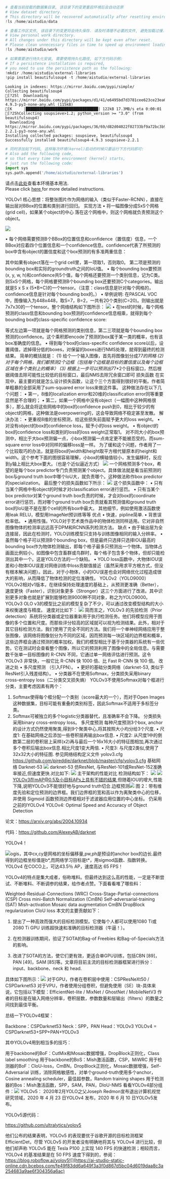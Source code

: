 ```python
# 查看当前挂载的数据集目录, 该目录下的变更重启环境后会自动还原
# View dataset directory. 
# This directory will be recovered automatically after resetting environment. 
!ls /home/aistudio/data
```


```python
# 查看工作区文件, 该目录下的变更将会持久保存. 请及时清理不必要的文件, 避免加载过慢.
# View personal work directory. 
# All changes under this directory will be kept even after reset. 
# Please clean unnecessary files in time to speed up environment loading. 
!ls /home/aistudio/work
```


```python
# 如果需要进行持久化安装, 需要使用持久化路径, 如下方代码示例:
# If a persistence installation is required, 
# you need to use the persistence path as the following: 
!mkdir /home/aistudio/external-libraries
!pip install beautifulsoup4 -t /home/aistudio/external-libraries
```

    Looking in indexes: https://mirror.baidu.com/pypi/simple/
    Collecting beautifulsoup4
    [?25l  Downloading https://mirror.baidu.com/pypi/packages/d1/41/e6495bd7d3781cee623ce23ea6ac73282a373088fcd0ddc809a047b18eae/beautifulsoup4-4.9.3-py3-none-any.whl (115kB)
    [K     |████████████████████████████████| 122kB 17.3MB/s eta 0:00:01
    [?25hCollecting soupsieve>1.2; python_version >= "3.0" (from beautifulsoup4)
      Downloading https://mirror.baidu.com/pypi/packages/36/69/d82d04022f02733bf9a72bc3b96332d360c0c5307096d76f6bb7489f7e57/soupsieve-2.2.1-py3-none-any.whl
    Installing collected packages: soupsieve, beautifulsoup4
    Successfully installed beautifulsoup4-4.9.3 soupsieve-2.2.1



```python
# 同时添加如下代码, 这样每次环境(kernel)启动的时候只要运行下方代码即可: 
# Also add the following code, 
# so that every time the environment (kernel) starts, 
# just run the following code: 
import sys 
sys.path.append('/home/aistudio/external-libraries')
```

请点击[此处](https://ai.baidu.com/docs#/AIStudio_Project_Notebook/a38e5576)查看本环境基本用法.  <br>
Please click [here ](https://ai.baidu.com/docs#/AIStudio_Project_Notebook/a38e5576) for more detailed instructions. 

YOLOv1
核心思想：将整张图片作为网络的输入（类似于Faster-RCNN），直接在输出层对BBox的位置和类别进行回归。
实现方法
•	将一幅图像分成SxS个网格(grid cell)，如果某个object的中心 落在这个网格中，则这个网格就负责预测这个object。

![](https://ai-studio-static-online.cdn.bcebos.com/7717e6282182499a89afb019fa3d5042d613f91168c94f67a0e3024ae9aede3f)

•	每个网络需要预测B个BBox的位置信息和confidence（置信度）信息，一个BBox对应着四个位置信息和一个confidence信息。confidence代表了所预测的box中含有object的置信度和这个box预测的有多准两重信息：
 
其中如果有object落在一个grid cell里，第一项取1，否则取0。 第二项是预测的bounding box和实际的groundtruth之间的IoU值。
•	每个bounding box要预测(x, y, w, h)和confidence共5个值，每个网格还要预测一个类别信息，记为C类。则SxS个网格，每个网格要预测B个bounding box还要预测C个categories。输出就是S x S x (5*B+C)的一个tensor。（注意：class信息是针对每个网格的，confidence信息是针对每个bounding box的。）
•	举例说明: 在PASCAL VOC中，图像输入为448x448，取S=7，B=2，一共有20个类别(C=20)。则输出就是7x7x30的一个tensor。整个网络结构如下图所示：
![](https://ai-studio-static-online.cdn.bcebos.com/41879abfc0664a889594668abff0e383f65f3c30dac64a4797ed7cdf936ebd04)
•	在test的时候，每个网格预测的class信息和bounding box预测的confidence信息相乘，就得到每个bounding box的class-specific confidence score:
 
等式左边第一项就是每个网格预测的类别信息，第二三项就是每个bounding box预测的confidence。这个乘积即encode了预测的box属于某一类的概率，也有该box准确度的信息。
•	得到每个box的class-specific confidence score以后，设置阈值，滤掉得分低的boxes，对保留的boxes进行NMS处理，就得到最终的检测结果。
简单的概括就是：
(1) 给个一个输入图像，首先将图像划分成7*7的网格
(2) 对于每个网格，我们都预测2个边框（包括每个边框是目标的置信度以及每个边框区域在多个类别上的概率）
(3) 根据上一步可以预测出7*7*2个目标窗口，然后根据阈值去除可能性比较低的目标窗口，最后NMS去除冗余窗口即可
损失函数
在实现中，最主要的就是怎么设计损失函数，让这个三个方面得到很好的平衡。作者简单粗暴的全部采用了sum-squared error loss来做这件事。
这种做法存在以下几个问题：
•	第一，8维的localization error和20维的classification error同等重要显然是不合理的；
•	第二，如果一个网格中没有object（一幅图中这种网格很多），那么就会将这些网格中的box的confidence push到0，相比于较少的有object的网格，这种做法是overpowering的，这会导致网络不稳定甚至发散。
解决办法：
•	更重视8维的坐标预测，给这些损失前面赋予更大的loss weight。
•	对没有object的box的confidence loss，赋予小的loss weight。
•	有object的box的confidence loss和类别的loss的loss weight正常取1。
对不同大小的box预测中，相比于大box预测偏一点，小box预测偏一点肯定更不能被忍受的。而sum-square error loss中对同样的偏移loss是一样。
为了缓和这个问题，作者用了一个比较取巧的办法，就是将box的width和height取平方根代替原本的height和width。这个参考下面的图很容易理解，小box的横轴值较小，发生偏移时，反应到y轴上相比大box要大。（也是个近似逼近方式）
![](https://ai-studio-static-online.cdn.bcebos.com/8313fb482f3044c28e9fa685ea1a9501457be03b83d341f3a61c7039f659d39b)
一个网格预测多个box，希望的是每个box predictor专门负责预测某个object。具体做法就是看当前预测的box与ground truth box中哪个IoU大，就负责哪个。这种做法称作box predictor的specialization。
最后整个的损失函数如下所示：
![](https://ai-studio-static-online.cdn.bcebos.com/62c5a3e2722f4ad986481e0d81a5370e5395ed242a434537a4277225b03131a1)
这个损失函数中：
•	只有当某个网格中有object的时候才对classification error进行惩罚。
•	只有当某个box predictor对某个ground truth box负责的时候，才会对box的coordinate error进行惩罚，而对哪个ground truth box负责就看其预测值和ground truth box的IoU是不是在那个cell的所有box中最大。
其他细节，例如使用激活函数使用leak RELU，模型用ImageNet预训练等等
优点
•	快速，pipline简单.
•	背景误检率低。
•	通用性强。YOLO对于艺术类作品中的物体检测同样适用。它对非自然图像物体的检测率远远高于DPM和RCNN系列检测方法。
缺点
•	由于输出层为全连接层，因此在检测时，YOLO训练模型只支持与训练图像相同的输入分辨率。
•	虽然每个格子可以预测B个bounding box，但是最终只选择只选择IOU最高的bounding box作为物体检测输出，即每个格子最多只预测出一个物体。当物体占画面比例较小，如图像中包含畜群或鸟群时，每个格子包含多个物体，但却只能检测出其中一个。这是YOLO方法的一个缺陷。
•	YOLO loss函数中，大物体IOU误差和小物体IOU误差对网络训练中loss贡献值接近（虽然采用求平方根方式，但没有根本解决问题）。因此，对于小物体，小的IOU误差也会对网络优化过程造成很大的影响，从而降低了物体检测的定位准确性。
YOLOv2（YOLO9000）
YOLOv2相对v1版本，在继续保持处理速度的基础上，从预测更准确（Better），速度更快（Faster），识别对象更多（Stronger）这三个方面进行了改进。其中识别更多对象也就是扩展到能够检测9000种不同对象，称之为YOLO9000。
YOLOv3
OLO v3的模型比之前的模型复杂了不少，可以通过改变模型结构的大小来权衡速度与精度。
速度对比如下：
![](https://ai-studio-static-online.cdn.bcebos.com/27468f79b7c24b8289baa5f01de2d482a8845650bd0246f1b1cabae5ff545b5a)
简而言之，YOLOv3 的先验检测（Prior detection）系统将分类器或定位器重新用于执行检测任务。他们将模型应用于图像的多个位置和尺度。而那些评分较高的区域就可以视为检测结果。此外，相对于其它目标检测方法，我们使用了完全不同的方法。我们将一个单神经网络应用于整张图像，该网络将图像划分为不同的区域，因而预测每一块区域的边界框和概率，这些边界框会通过预测的概率加权。我们的模型相比于基于分类器的系统有一些优势。它在测试时会查看整个图像，所以它的预测利用了图像中的全局信息。与需要数千张单一目标图像的 R-CNN 不同，它通过单一网络评估进行预测。这令 YOLOv3 非常快，一般它比 R-CNN 快 1000 倍、比 Fast R-CNN 快 100 倍。
改进之处
•	多尺度预测 （引入FPN）。
•	更好的基础分类网络（darknet-53, 类似于ResNet引入残差结构）。
•	分类器不在使用Softmax，分类损失采用binary cross-entropy loss（二分类交叉损失熵）
YOLOv3不使用Softmax对每个框进行分类，主要考虑因素有两个：
1.	Softmax使得每个框分配一个类别（score最大的一个），而对于Open Images这种数据集，目标可能有重叠的类别标签，因此Softmax不适用于多标签分类。
2.	Softmax可被独立的多个logistic分类器替代，且准确率不会下降。
分类损失采用binary cross-entropy loss。
多尺度预测
每种尺度预测3个box, anchor的设计方式仍然使用聚类,得到9个聚类中心,将其按照大小均分给3个尺度.
•	尺度1: 在基础网络之后添加一些卷积层再输出box信息.
•	尺度2: 从尺度1中的倒数第二层的卷积层上采样(x2)再与最后一个16x16大小的特征图相加,再次通过多个卷积后输出box信息.相比尺度1变大两倍.
•	尺度3: 与尺度2类似,使用了32x32大小的特征图.
参见网络结构定义文件 yolov3.cfg
https://github.com/pjreddie/darknet/blob/master/cfg/yolov3.cfg
基础网络 Darknet-53
![](https://ai-studio-static-online.cdn.bcebos.com/85318177d616445fa97df9fc5adbab2c94aace0fc6be46db822071639b3da4e7)
darknet-53
仿ResNet, 与ResNet-101或ResNet-152准确率接近,但速度更快.对比如下:
![](https://ai-studio-static-online.cdn.bcebos.com/1cceac3f9ec2497c8b70869140fda883375f037f8ea74798acc320df6dab373b)
主干架构的性能对比
检测结构如下：
![](https://ai-studio-static-online.cdn.bcebos.com/5a27bdf752df43fa982bc435be410213b7268a8a9ba64463b055252a311f28a9)
![](https://ai-studio-static-online.cdn.bcebos.com/a17dd3f57b8e46c187d51bb07b659a762c50ae66bee34033884347f81058d2e5)
YOLOv3在mAP@0.5及小目标APs上具有不错的结果,但随着IOU的增大,性能下降,说明YOLOv3不能很好地与ground truth切合.边框预测![](https://ai-studio-static-online.cdn.bcebos.com/a6782f35dd334a9689f226c293bd157c8a84e358051a4ad28b89420e51693111)
图 2：带有维度先验和定位预测的边界框。我们边界框的宽和高以作为离聚类中心的位移，并使用 Sigmoid 函数预测边界框相对于滤波器应用位置的中心坐标。
仍采用之前的lYOLOv4
YOLOv4: Optimal Speed and Accuracy of Object Detection

论文：https://arxiv.org/abs/2004.10934

代码：https://github.com/AlexeyAB/darknet

YOLOv4！

![](https://ai-studio-static-online.cdn.bcebos.com/1a29917b809f4dac9a983f27752d9478b27445c3a6c341eb83f4ffbc89aae799)ogis，其中cx,cy是网格的坐标偏移量,pw,ph是预设的anchor box的边长.最终得到的边框坐标值是b*,而网络学习目标是t*，用sigmod函数、指数转换。
YOLOv4 在COCO上，可达43.5％ AP，速度高达 65 FPS！

YOLOv4的特点是集大成者，俗称堆料。但最终达到这么高的性能，一定是不断尝试、不断堆料、不断调参的结果，给作者点赞。下面看看堆了哪些料：

Weighted-Residual-Connections (WRC)
Cross-Stage-Partial-connections (CSP)
Cross mini-Batch Normalization (CmBN)
Self-adversarial-training (SAT)
Mish-activation
Mosaic data augmentation
CmBN
DropBlock regularization
CIoU loss
本文的主要贡献如下：

1. 提出了一种高效而强大的目标检测模型。它使每个人都可以使用1080 Ti或2080 Ti GPU 训练超快速和准确的目标检测器（牛逼！）。

2. 在检测器训练期间，验证了SOTA的Bag-of Freebies 和Bag-of-Specials方法的影响。

3. 改进了SOTA的方法，使它们更有效，更适合单GPU训练，包括CBN [89]，PAN [49]，SAM [85]等。文章将目前主流的目标检测器框架进行拆分：input、backbone、neck 和 head.

具体如下图所示：![](https://ai-studio-static-online.cdn.bcebos.com/45c6a65b7d5349239ddd14fb27b1f609578dbebfee054669b3ff045df60d0bca)
对于GPU，作者在卷积层中使用：CSPResNeXt50 / CSPDarknet53
对于VPU，作者使用分组卷积，但避免使用（SE）块-具体来说，它包括以下模型：EfficientNet-lite / MixNet / GhostNet / MobileNetV3
作者的目标是在输入网络分辨率，卷积层数，参数数量和层输出（filters）的数量之间找到最佳平衡。

总结一下YOLOv4框架：

Backbone：CSPDarknet53
Neck：SPP，PAN
Head：YOLOv3
YOLOv4 = CSPDarknet53+SPP+PAN+YOLOv3

其中YOLOv4用到相当多的技巧：

用于backbone的BoF：CutMix和Mosaic数据增强，DropBlock正则化，Class label smoothing
用于backbone的BoS：Mish激活函数，CSP，MiWRC
用于检测器的BoF：CIoU-loss，CmBN，DropBlock正则化，Mosaic数据增强，Self-Adversarial 训练，消除网格敏感性，对单个ground-truth使用多个anchor，Cosine annealing scheduler，最佳超参数，Random training shapes
用于检测器的Bos：Mish激活函数，SPP，SAM，PAN，DIoU-NMS
看看YOLOv4部分组件：![](https://ai-studio-static-online.cdn.bcebos.com/7cfd1713322f46628f59026616e5d838dc3396d2eeaf4f5aaeab097639e3d204)
YOLOv5：
2020年2月YOLO之父Joseph Redmon宣布退出计算机视觉研究领域，2020 年 4 月 23 日YOLOv4 发布，2020 年 6 月 10 日YOLOv5发布。

YOLOv5源代码：

https://github.com/ultralytics/yolov5

他们公布的结果表明，YOLOv5 的表现要优于谷歌开源的目标检测框架 EfficientDet，尽管 YOLOv5 的开发者没有明确地将其与 YOLOv4 进行比较，但他们却声称 YOLOv5 能在 Tesla P100 上实现 140 FPS 的快速检测；相较而言，YOLOv4 的基准结果是在 50 FPS 速度下得到的，参阅：https://blog.roboflow.ai/yolov5![](https://ai-studio-static-online.cdn.bcebos.com/fe49f83dd6a649f3a3f0d867d5bc04d6019daa8c3a254683a9ae6f304356a6ac)


